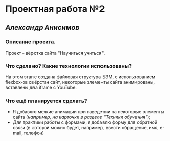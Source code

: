 # Проектная работа №2
## *Александр Анисимов*

### Описание проекта.
Проект – вёрстка сайта "Научиться учиться".

### Что сделано? Какие технологии использованы?
На этом этапе создана файловая структура БЭМ, с использованием flexbox-ов свёрстан сайт, некоторые элементы сайта анимированы, вставлены два iframe с YouTube.

### Что ещё планируется сделать?
* Я добавлю мелкие анимации при наведении на некоторые элементы сайта (*например, на карточки в разделе "Техники обучения"*);
* Для практики работы с формами, я добавлю форму для обратной связи (в которой можно будет, например, ввести обращение, имя, e-mail, телефон)

